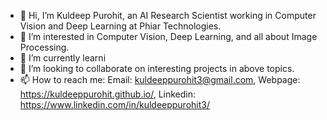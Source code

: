 - 👋 Hi, I’m Kuldeep Purohit, an AI Research Scientist working in Computer Vision and Deep Learning at Phiar Technologies.
- 👀 I’m interested in Computer Vision, Deep Learning, and all about Image Processing.
- 🌱 I’m currently learni
- 💞️ I’m looking to collaborate on interesting projects in above topics.
- 📫 How to reach me: Email: kuldeeppurohit3@gmail.com, Webpage: https://kuldeeppurohit.github.io/, Linkedin: https://www.linkedin.com/in/kuldeeppurohit3/ 


<!---
kuldeeppurohit/kuldeeppurohit is a ✨ special ✨ repository because its `README.md` (this file) appears on your GitHub profile.
You can click the Preview link to take a look at your changes.
--->
